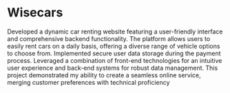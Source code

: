 # Wisecars
Developed a dynamic car renting website featuring a user-friendly
interface and comprehensive backend functionality. The platform
allows users to easily rent cars on a daily basis, offering a diverse
range of vehicle options to choose from. Implemented secure user
data storage during the payment process. Leveraged a
combination of front-end technologies for an intuitive user
experience and back-end systems for robust data management.
This project demonstrated my ability to create a seamless online
service, merging customer preferences with technical proficiency
